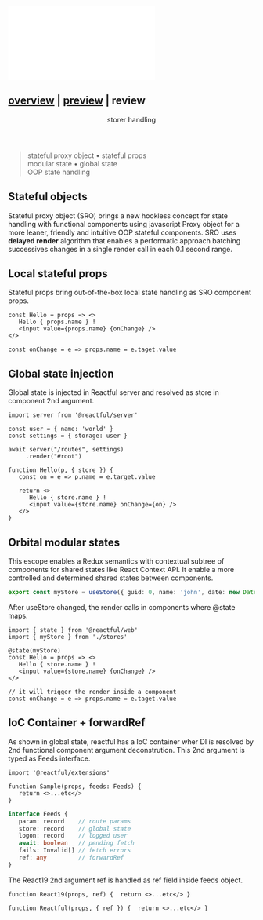 <script src='./index.js'></script>
<style>@import url(./index.css);</style>

<article>
<embed type='text/html' src='./header.html' />

<h1 title> 
   <a href='#' onclick="goto('./overview.html')">overview</a> 
   | <a href='#' onclick="goto('./preview.html#storer')">preview</a> 
   | <b>review</b>
</h1>

<header>storer handling</header>

> stateful proxy object • stateful props<br/>modular state • global state<br/> OOP state handling

## Stateful objects

Stateful proxy object (SRO) brings a new hookless concept for state handling with functional components using javascript Proxy object for a more leaner, friendly and intuitive OOP stateful components. SRO uses **delayed render** algorithm that enables a performatic approach batching successives changes in a single render call in each 0.1 second range.

## Local stateful props

Stateful props bring out-of-the-box local state handling as SRO component props.

```tsx
const Hello = props => <>   
   Hello { props.name } !
   <input value={props.name} {onChange} />
</>

const onChange = e => props.name = e.taget.value
```

## Global state injection

Global state is injected in Reactful server and resolved as store in component 2nd argument.

<aside cols='4:5'>

```tsx
import server from '@reactful/server'

const user = { name: 'world' } 
const settings = { storage: user }

await server("/routes", settings)
     .render("#root")
```

```tsx
function Hello(p, { store }) {
   const on = e => p.name = e.target.value

   return <>   
      Hello { store.name } !
      <input value={store.name} onChange={on} />
   </>
}
```

</aside>

## Orbital modular states

This escope enables a Redux semantics with contextual subtree of components for shared states like React Context API. It enable a more controlled and determined shared states between components.

```ts
export const myStore = useStore({ guid: 0, name: 'john', date: new Date() })
```

After useStore changed, the render calls in components where @state maps.

```tsx
import { state } from '@reactful/web'
import { myStore } from './stores'

@state(myStore)
const Hello = props => <>   
   Hello { store.name } !
   <input value={store.name} {onChange} />
</>

// it will trigger the render inside a component
const onChange = e => props.name = e.taget.value
```

## IoC Container + forwardRef

As shown in global state, reactful has a IoC container wher DI is resolved by 2nd functional component argument deconstrution. This 2nd argument is typed as Feeds interface. 

<aside cols='2'>

```tsx
import '@reactful/extensions'

function Sample(props, feeds: Feeds) {  
   return <>...etc</>
}
```

```ts
interface Feeds {
   param: record    // route params
   store: record    // global state
   logon: record    // logged user
   await: boolean   // pending fetch
   fails: Invalid[] // fetch errors
   ref: any         // forwardRef
}
```
</aside>

The React19 2nd argument ref is handled as ref field inside feeds object.

```tsx
function React19(props, ref) {  return <>...etc</> }

function Reactful(props, { ref }) {  return <>...etc</> }
```

<br/><br/>